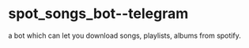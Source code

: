 # spot_songs_bot--telegram
 a bot which can let you download songs, playlists, albums from spotify.
